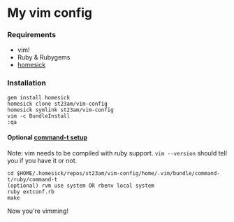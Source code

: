 My vim config
=============

### Requirements
* vim!
* Ruby & Rubygems
* [homesick](https://github.com/technicalpickles/homesick)

### Installation
    gem install homesick
    homesick clone st23am/vim-config
    homesick symlink st23am/vim-config
    vim -c BundleInstall
    :qa

#### Optional [command-t setup](https://wincent.com/products/command-t)

Note: vim needs to be compiled with ruby support. `vim --version` should 
tell you if you have it or not.

    cd $HOME/.homesick/repos/st23am/vim-config/home/.vim/bundle/command-t/ruby/command-t
    (optional) rvm use system OR rbenv local system
    ruby extconf.rb
    make

Now you're vimming!
